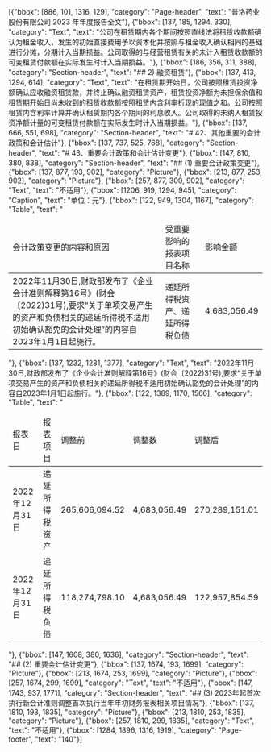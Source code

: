 [{"bbox": [886, 101, 1316, 129], "category": "Page-header", "text": "普洛药业股份有限公司 2023 年年度报告全文"}, {"bbox": [137, 185, 1294, 330], "category": "Text", "text": "公司在租赁期内各个期间按照直线法将租赁收款额确认为租金收入，发生的初始直接费用予以资本化并按照与租金收入确认相同的基础进行分摊，分期计入当期损益。公司取得的与经营租赁有关的未计入租赁收款额的可变租赁付款额在实际发生时计入当期损益。"}, {"bbox": [186, 356, 311, 388], "category": "Section-header", "text": "## 2) 融资租赁"}, {"bbox": [137, 413, 1294, 614], "category": "Text", "text": "在租赁期开始日，公司按照租赁投资净额确认应收融资租赁款，并终止确认融资租赁资产，租赁投资净额为未担保余值和租赁期开始日尚未收到的租赁收款额按照租赁内含利率折现的现值之和。公司按照租赁内含利率计算并确认租赁期内各个期间的利息收入。公司取得的未纳入租赁投资净额计量的可变租赁付款额在实际发生时计入当期损益。"}, {"bbox": [137, 666, 551, 698], "category": "Section-header", "text": "# 42、其他重要的会计政策和会计估计"}, {"bbox": [137, 737, 525, 768], "category": "Section-header", "text": "# 43、重要会计政策和会计估计变更"}, {"bbox": [147, 810, 380, 838], "category": "Section-header", "text": "## (1) 重要会计政策变更"}, {"bbox": [137, 877, 193, 902], "category": "Picture"}, {"bbox": [213, 877, 253, 902], "category": "Picture"}, {"bbox": [257, 877, 300, 902], "category": "Text", "text": "不适用"}, {"bbox": [1206, 919, 1294, 945], "category": "Caption", "text": "单位：元"}, {"bbox": [122, 949, 1304, 1167], "category": "Table", "text": "<table><thead><tr><td>会计政策变更的内容和原因</td><td>受重要影响的报表项目名称</td><td>影响金额</td></tr></thead><tbody><tr><td>2022年11月30日,财政部发布了《企业会计准则解释第16号》(财会〔2022)31号),要求“关于单项交易产生的资产和负债相关的递延所得税不适用初始确认豁免的会计处理”的内容自2023年1月1日起施行。</td><td>递延所得税资产、递延所得税负债</td><td>4,683,056.49</td></tr></tbody></table>"}, {"bbox": [137, 1232, 1281, 1377], "category": "Text", "text": "2022年11月30日,财政部发布了《企业会计准则解释第16号》(财会〔2022)31号),要求“关于单项交易产生的资产和负债相关的递延所得税不适用初始确认豁免的会计处理”的内容自2023年1月1日起施行。"}, {"bbox": [122, 1389, 1170, 1566], "category": "Table", "text": "<table><thead><tr><td>报表日</td><td>报表项目</td><td>调整前</td><td>调整数</td><td>调整后</td></tr></thead><tbody><tr><td>2022年12月31日</td><td>递延所得税资产</td><td>265,606,094.52</td><td>4,683,056.49</td><td>270,289,151.01</td></tr><tr><td>2022年12月31日</td><td>递延所得税负债</td><td>118,274,798.10</td><td>4,683,056.49</td><td>122,957,854.59</td></tr></tbody></table>"}, {"bbox": [147, 1608, 380, 1636], "category": "Section-header", "text": "## (2) 重要会计估计变更"}, {"bbox": [137, 1674, 193, 1699], "category": "Picture"}, {"bbox": [213, 1674, 253, 1699], "category": "Picture"}, {"bbox": [257, 1674, 299, 1699], "category": "Text", "text": "不适用"}, {"bbox": [147, 1743, 937, 1771], "category": "Section-header", "text": "## (3) 2023年起首次执行新会计准则调整首次执行当年年初财务报表相关项目情况"}, {"bbox": [137, 1810, 193, 1835], "category": "Picture"}, {"bbox": [213, 1810, 253, 1835], "category": "Picture"}, {"bbox": [257, 1810, 299, 1835], "category": "Text", "text": "不适用"}, {"bbox": [1284, 1896, 1316, 1919], "category": "Page-footer", "text": "140"}]
